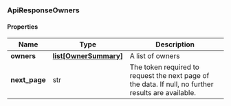 

[//]: # (CLASS:ApiResponseOwners)

[//]: # (KIND:object)

### ApiResponseOwners

#### Properties

[//]: # (START_DEFINITION)

Name | Type | Description
------------ | ------------- | -------------
**owners** | [**list[OwnerSummary]**](OwnerSummary.md) | A list of owners &nbsp;
**next_page** | str | The token required to request the next page of the data. If null, no further results are available. &nbsp;

[//]: # (END_DEFINITION)


[//]: # (CONTAINED_CLASS:OwnerSummary)



